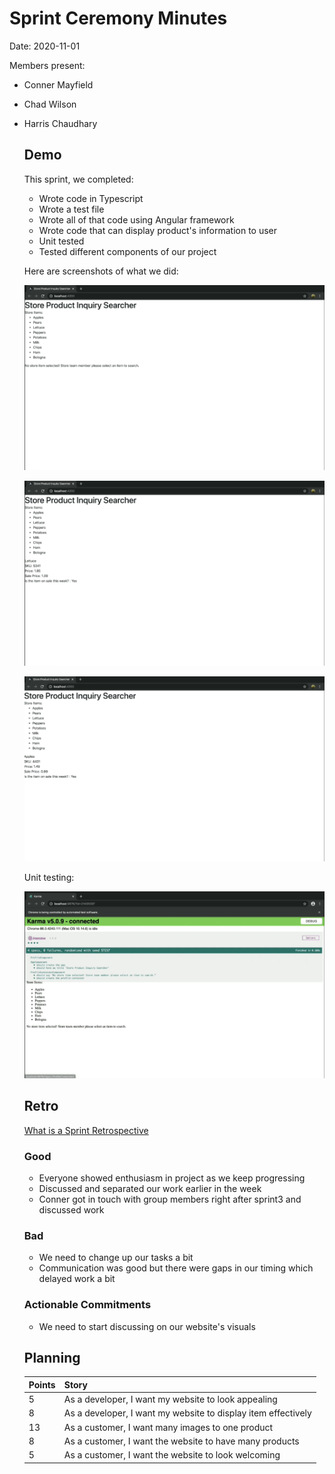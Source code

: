 # Sprint Ceremony Minutes
  
Date: 2020-11-01

Members present:

* Conner Mayfield
* Chad Wilson
* Harris Chaudhary
  
  ## Demo
  
  This sprint, we completed:
  
  * Wrote code in Typescript
  * Wrote a test file
  * Wrote all of that code using Angular framework
  * Wrote code that can display product's information to user
  * Unit tested
  * Tested different components of our project
  
  Here are screenshots of what we did:
  
  ![Demo 1](images/sprint3.png?raw=true "Demo 1")
  
  ![Demo 1](images/sprint31.png?raw=true "Demo 1")
  
  ![Demo 1](images/sprint32.png?raw=true "Demo 1")
  
  Unit testing:
  
  ![Demo 1](images/sprint33.png?raw=true "Demo 1")



  
  ## Retro
  
  [What is a Sprint Retrospective](https://www.scrum.org/resources/what-is-a-sprint-retrospective)
  
  ### Good
  
  * Everyone showed enthusiasm in project as we keep progressing
  * Discussed and separated our work earlier in the week
  * Conner got in touch with group members right after sprint3 and discussed work
  
  ### Bad
  
  * We need to change up our tasks a bit 
  * Communication was good but there were gaps in our timing which delayed work a bit
  
  ### Actionable Commitments
  
  * We need to start discussing on our website's visuals
  
  ## Planning
  
  Points | Story
  -------|--------
  5      | As a developer, I want my website to look appealing
  8      | As a developer, I want my website to display item effectively 
  13     | As a customer, I want many images to one product
  8      | As a customer, I want the website to have many products
  5      | As a customer, I want the website to look welcoming 